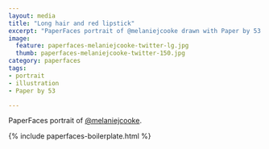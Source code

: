 ```yaml
---
layout: media
title: "Long hair and red lipstick"
excerpt: "PaperFaces portrait of @melaniejcooke drawn with Paper by 53 on an iPad."
image: 
  feature: paperfaces-melaniejcooke-twitter-lg.jpg
  thumb: paperfaces-melaniejcooke-twitter-150.jpg
category: paperfaces
tags: 
- portrait
- illustration
- Paper by 53

---
```


PaperFaces portrait of [@melaniejcooke](http://twitter.com/melaniejcooke).

{% include paperfaces-boilerplate.html %}